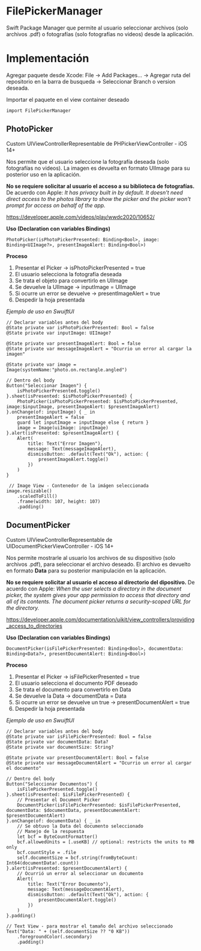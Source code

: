 # FilePickerManager

Swift Package Manager que permite al usuario seleccionar archivos (solo archivos .pdf) o fotografías (solo fotografías no videos) desde la aplicación.

# Implementación

Agregar paquete desde Xcode: File -> Add Packages... -> Agregar ruta del repositorio en la barra de busqueda -> Seleccionar Branch o version deseada.
  
Importar el paquete en el view container deseado

````
import FilePickerManager
 ````

## PhotoPicker

Custom UIViewControllerRepresentable de PHPickerViewController - iOS 14+

Nos permite que el usuario seleccione la fotografía deseada  (solo fotografías no videos).
 La imagen es devuelta en formato UIImage para su posterior uso en la aplicación.
 
 **No se requiere solicitar al usuario el acceso a su biblioteca de fotografías.**
 De acuerdo con Apple: *It has privacy built in by default. It doesn't need direct access to the photos library to show the picker and the picker won't prompt for access on behalf of the app.*
 
 https://developer.apple.com/videos/play/wwdc2020/10652/
   
   
**Uso (Declaration con variables Bindings)**
 ````
 PhotoPicker(isPhotoPickerPresented: Binding<Bool>, image: Binding<UIImage?>, presentImageAlert: Binding<Bool>)
 ````
 
**Proceso**
 1. Presentar el Picker -> isPhotoPickerPresented = true
 2. El usuario selecciona la fotografía deseada
 3. Se trata el objeto para convertirlo en UIImage
 4. Se devuelve la UIImage -> inputImage = UIImage
 6. Si ocurre un error se devuelve -> presentImageAlert = true
 5. Despedir la hoja presentada
 
 *Ejemplo de uso en SwuiftUI*
 
 ````
 // Declarar variables antes del body
 @State private var isPhotoPickerPresented: Bool = false
 @State private var inputImage: UIImage?

 @State private var presentImageAlert: Bool = false
 @State private var messageImageAlert = "Ocurrio un error al cargar la imagen"
 
 @State private var image = Image(systemName:"photo.on.rectangle.angled")
 
 // Dentro del body
 Button("Seleccionar Imagen") {
     isPhotoPickerPresented.toggle()
 }.sheet(isPresented: $isPhotoPickerPresented) {
     PhotoPicker(isPhotoPickerPresented: $isPhotoPickerPresented, image:$inputImage, presentImageAlert: $presentImageAlert)
 }.onChange(of: inputImage) { _ in
     presentImageAlert = false
     guard let inputImage = inputImage else { return }
     image = Image(uiImage: inputImage)
 }.alert(isPresented: $presentImageAlert) {
     Alert(
         title: Text("Error Imagen"),
         message: Text(messageImageAlert),
         dismissButton: .default(Text("Ok"), action: {
             presentImageAlert.toggle()
         })
     )
 }
 
  // Image View - Contenedor de la imágen seleccionada
 image.resizable()
     .scaledToFill()
     .frame(width: 107, height: 107)
     .padding()
 ````

## DocumentPicker

Custom UIViewControllerRepresentable de UIDocumentPickerViewController - iOS 14+
 
Nos permite mostrarle al usuario los archivos de su dispositivo (solo archivos .pdf), para seleccionar el archivo deseado.
 El archivo es devuelto en formato **Data** para su posterior manipulación en la aplicación.
 
 **No se requiere solicitar al usuario el acceso al directorio del dipositivo.**
 De acuerdo con Apple: *When the user selects a directory in the document picker, the system gives your app permission to access that directory and all of its contents. The document picker returns a security-scoped URL for the directory.*
 
 https://developer.apple.com/documentation/uikit/view_controllers/providing_access_to_directories
   
   
**Uso (Declaration con variables Bindings)**
 ````
 DocumentPicker(isFilePickerPresented: Binding<Bool>, documentData: Binding<Data?>, presentDocumentAlert: Binding<Bool>)
 ````
 
**Proceso**
 1. Presentar el Picker -> isFilePickerPresented = true
 2. El usuario selecciona el documento PDF deseado
 3. Se trata el documento para convertirlo en Data
 4. Se devuelve la Data ->  documentData = Data
 6. Si ocurre un error se devuelve un true ->  presentDocumentAlert = true
 5. Despedir la hoja presentada
 
 *Ejemplo de uso en SwuiftUI*
 
 ````
 // Declarar variables antes del body
 @State private var isFilePickerPresented: Bool = false
 @State private var documentData: Data?
 @State private var documentSize: String?
 
 @State private var presentDocumentAlert: Bool = false
 @State private var messageDocumentAlert = "Ocurrio un error al cargar el documento"
 
 // Dentro del body
 Button("Seleccionar Documentos") {
     isFilePickerPresented.toggle()
 }.sheet(isPresented: $isFilePickerPresented) {
     // Presentar el Document Picker
     DocumentPicker(isFilePickerPresented: $isFilePickerPresented, documentData: $documentData, presentDocumentAlert: $presentDocumentAlert)
 }.onChange(of: documentData) { _ in
     // Se obtuvo la Data del documento seleccionado
     // Manejo de la respuesta
     let bcf = ByteCountFormatter()
     bcf.allowedUnits = [.useKB] // optional: restricts the units to MB only
     bcf.countStyle = .file
     self.documentSize = bcf.string(fromByteCount: Int64(documentData!.count))
 }.alert(isPresented: $presentDocumentAlert) {
     // Ocurrió un error al seleccionar un documento
     Alert(
         title: Text("Error Documento"),
         message: Text(messageDocumentAlert),
         dismissButton: .default(Text("Ok"), action: {
             presentDocumentAlert.toggle()
         })
     )
 }.padding()
 
 // Text View - para mostrar el tamaño del archivo seleccionado
 Text("Data: " + (self.documentSize ?? "0 KB"))
     .foregroundColor(.secondary)
     .padding()
 ````
